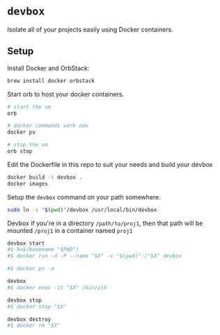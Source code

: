 # `devbox`

Isolate all of your projects easily using Docker containers.

## Setup

Install Docker and OrbStack:
```sh
brew install docker orbstack
```

Start orb to host your docker containers.
```sh
# start the vm
orb

# docker commands work now
docker ps

# stop the vm
orb stop
```

Edit the Dockerfile in this repo to suit your needs and build your devbox

```sh
docker build -t devbox .
docker images
```

Setup the `devbox` command on your path somewhere.

```sh
sudo ln -s "$(pwd)"/devbox /usr/local/bin/devbox
```

Devbox if you're in a directory `/path/to/proj1`, then that path will be mounted `/proj1` in a container named `proj1`

```sh
devbox start
#$ X=$(basename "$PWD")
#$ docker run -d -P --name "$X" -v "$(pwd)":/"$X" devbox

#$ docker ps -a

devbox
#$ docker exec -it "$X" /bin/zsh

devbox stop
#$ docker stop "$X"

devbox destroy
#$ docker rm "$X"
```

